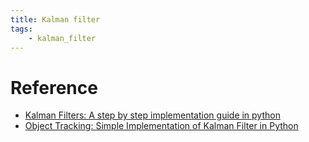 ```yaml
---
title: Kalman filter
tags:
    - kalman_filter
---
```



# Reference
- [Kalman Filters: A step by step implementation guide in python](https://medium.com/analytics-vidhya/kalman-filters-a-step-by-step-implementation-guide-in-python-91e7e123b968)
- [Object Tracking: Simple Implementation of Kalman Filter in Python](https://machinelearningspace.com/object-tracking-python/)
